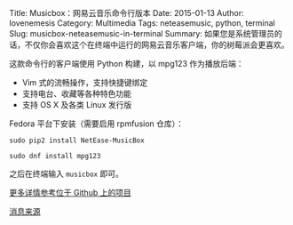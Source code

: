 Title: Musicbox：网易云音乐命令行版本
Date: 2015-01-13
Author: lovenemesis
Category: Multimedia
Tags: neteasemusic, python, terminal
Slug: musicbox-neteasemusic-in-terminal
Summary: 如果您是系统管理员的话，不仅你会喜欢这个在终端中运行的网易云音乐客户端，你的树莓派会更喜欢。

这款命令行的客户端使用 Python 构建，以 mpg123 作为播放后端：

* Vim 式的流畅操作，支持快捷键绑定
* 支持电台、收藏等各种特色功能
* 支持 OS X 及各类 Linux 发行版

Fedora 平台下安装（需要启用 rpmfusion 仓库）：

`sudo pip2 install NetEase-MusicBox`

`sudo dnf install mpg123`

之后在终端输入 `musicbox` 即可。

[更多详情参考位于 Github 上的项目](https://github.com/darknessomi/musicbox)

[消息来源](https://twitter.com/eastwoodnet/status/686836059573850112)
